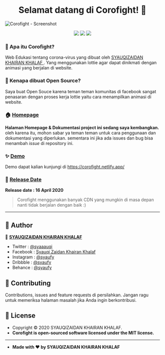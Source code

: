 <h1 align="center">Selamat datang di Corofight! 👋</h1>

![Corofight - Screenshot](https://user-images.githubusercontent.com/46257169/90329642-d8b2a780-dfd0-11ea-8d02-50333cdd8bc2.png)

<p align ="Center">

<img src="https://img.shields.io/github/issues/syauqi/corofight?style=flat-square">
<img src="https://img.shields.io/github/stars/syauqi/corofight?style=flat-square">
<img src="https://img.shields.io/github/forks/syauqi/corofight?style=flat-square">

</p>

### 🤔 Apa itu Corofight?
Web Edukasi tentang corona-virus yang dibuat oleh <a href="https://github.com/syauqi"> SYAUQIZAIDAN KHAIRAN KHALAF </a> . Yang menggunakan lottie agar dapat dinikmati dengan animasi yang berjalan di website.

### 🎉 Kenapa dibuat Open Source?
Saya buat Open Souce karena teman teman komunitas di facebook sangat penasaran dengan proses kerja lottie yaitu cara menampilkan animasi di website.

### 🏠 <a href="#">Homepage</a>
**Halaman Homepage & Dokumentasi project ini sedang saya kembangkan.** oleh karena itu, mohon sabar ya teman teman untuk cara penggunaan dan dokumentasi yang diperlukan. sementara ini jika ada issues dan bug bisa menambah *issue* di repository ini.

### ✨ <a href="https://corofight.netlify.app/">Demo</a>
Demo dapat kalian kunjungi di https://corofight.netlify.app/

### 📆 <a href="#">Release Date</a>
**Release date : 16 April 2020**

> Corofight menggunakan banyak CDN yang mungkin di masa depan nanti tidak berjalan dengan baik :)

------------

## 🧑 Author

👤 <a href="https://web.facebook.com/syauqi"> **SYAUQIZAIDAN KHAIRAN KHALAF**</a>
- Twitter : <a href="https://twitter.com/@syaaauqi"> @syaaauqi</a>
- Facebook : <a href="https://web.facebook.com/syaaauqi"> Syauqi Zaidan Khairan Khalaf</a>
- Instagram : <a href="https://www.instagram.com/syaufy/">@syaufy </a>
- Dribbble : <a href="https://dribbble.com/syaufy">@syaufy </a>
- Behance :  <a href="https://www.behance.net/syaufy">@syaufy </a>

## 🤝 Contributing
Contributions, issues and feature requests di persilahkan.
Jangan ragu untuk memeriksa halaman masalah jika Anda ingin berkontribusi. 

## 📝 License
- Copyright © 2020 SYAUQIZAIDAN KHAIRAN KHALAF.
- **Corofight is open-sourced software licensed under the MIT license.**

------------
- **Made with ❤️ by SYAUQIZAIDAN KHAIRAN KHALAF**

